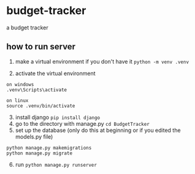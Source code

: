 # budget-tracker
a budget tracker

## how to run server
1. make a virtual environment if you don't have it
``
python -m venv .venv
``

2. activate the virtual environment
```
on windows
.venv\Scripts\activate

on linux
source .venv/bin/activate
```

3. install django ``pip install django``
4. go to the directory with manage.py ``cd BudgetTracker``
5. set up the database (only do this at beginning or if you edited the models.py file)
```
python manage.py makemigrations
python manage.py migrate
````
6. run
``python manage.py runserver``
 
